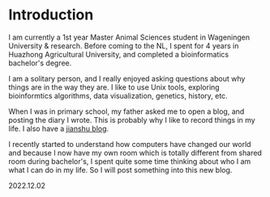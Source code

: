 # Introduction

I am currently a 1st year Master Animal Sciences student in Wageningen University & research. Before coming to the NL, I spent for 4 years in Huazhong Agricultural University, and completed a bioinformatics bachelor's degree.

I am a solitary person, and I really enjoyed asking questions about why things are in the way they are. I like to use Unix tools, exploring bioinformtics algorithms, data visualization, genetics, history, etc.

When I was in primary school, my father asked me to open a blog, and posting the diary I wrote. This is probably why I like to record things in my life. I also have a [jianshu blog](https://www.jianshu.com/p/18555ce3568e).

I recently started to understand how computers have changed our world and because I now have my own room which is totally different from shared room during bachelor's, I spent quite some time thinking about who I am what I can do in my life. So I will post something into this new blog.

2022.12.02
